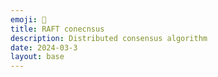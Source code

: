 ```yaml
---
emoji: 🚤
title: RAFT conecnsus
description: Distributed consensus algorithm
date: 2024-03-3
layout: base
---
```


